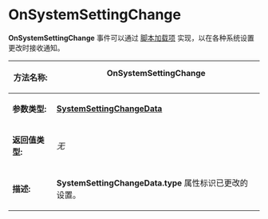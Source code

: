 # OnSystemSettingChange

**OnSystemSettingChange** 事件可以通过 [脚本加载项](/Manual/scripting/script_add-ins/README.zh.md) 实现，以在各种系统设置更改时接收通知。

<table>
<thead><tr><th>

**方法名称:**</th><th>
OnSystemSettingChange
</th></tr></thead><tbody><tr><td>

**参数类型:**</td><td>

**[SystemSettingChangeData](../scripting_objects/systemsettingchangedata.zh.md)**
</td></tr><tr><td>

**返回值类型:**</td><td>

*无*
</td></tr><tr><td>

**描述:**</td><td>

**SystemSettingChangeData.type** 属性标识已更改的设置。
</td></tr></tbody>
</table>